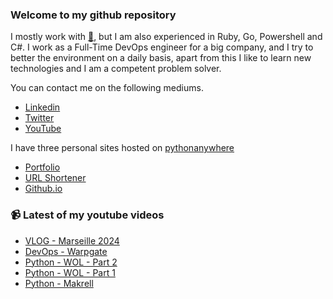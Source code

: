 ### Welcome to my github repository

I mostly work with [:snake:](https://www.python.org/), but I am also experienced in Ruby, Go, Powershell and C#. I work as a Full-Time DevOps engineer for a big company, and I try to better the environment on a daily basis, apart from this I like to learn new technologies and I am a competent problem solver.

You can contact me on the following mediums.
- [Linkedin](https://www.linkedin.com/in/r3ap3rpy)
- [Twitter](https://twitter.com/r3ap3rpy)
- [YouTube](https://www.youtube.com/channel/UC1qkMXH8d2I9DDAtBSeEHqg)

I have three personal sites hosted on [pythonanywhere](https://www.pythonanywhere.com/)
- [Portfolio](http://r3ap3rpy.pythonanywhere.com/)
- [URL Shortener](http://shortenpy.pythonanywhere.com/)
- [Github.io](https://r3ap3rpy.github.io/)

### :video_camera: Latest of my youtube videos
<!-- YOUTUBE:START -->
- [VLOG - Marseille 2024](https://www.youtube.com/watch?v=79d7Rh8i0_s)
- [DevOps - Warpgate](https://www.youtube.com/watch?v=xHgwbRnlxCY)
- [Python - WOL - Part 2](https://www.youtube.com/watch?v=nGpzuksFXT4)
- [Python - WOL - Part 1](https://www.youtube.com/watch?v=JFosmjTJMRU)
- [Python - Makrell](https://www.youtube.com/watch?v=wpZnGajUTbk)
<!-- YOUTUBE:END -->

